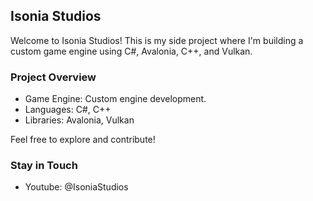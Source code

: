 ## Isonia Studios
Welcome to Isonia Studios! This is my side project where I'm building a custom game engine using C#, Avalonia, C++, and Vulkan.

### Project Overview
* Game Engine: Custom engine development.
* Languages: C#, C++
* Libraries: Avalonia, Vulkan

Feel free to explore and contribute!

### Stay in Touch
* Youtube: @IsoniaStudios
